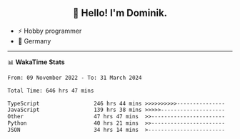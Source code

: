 <h2 align="center">👋 Hello! I'm Dominik.</h2>

- ⚡ Hobby programmer
- 📍 Germany

---
📊 **WakaTime Stats**
<!--START_SECTION:waka-->

```txt
From: 09 November 2022 - To: 31 March 2024

Total Time: 646 hrs 47 mins

TypeScript                 246 hrs 44 mins >>>>>>>>>>---------------   38.15 %
JavaScript                 139 hrs 38 mins >>>>>--------------------   21.59 %
Other                      47 hrs 47 mins  >>-----------------------   07.39 %
Python                     40 hrs 21 mins  >>-----------------------   06.24 %
JSON                       34 hrs 14 mins  >------------------------   05.29 %
```

<!--END_SECTION:waka-->
